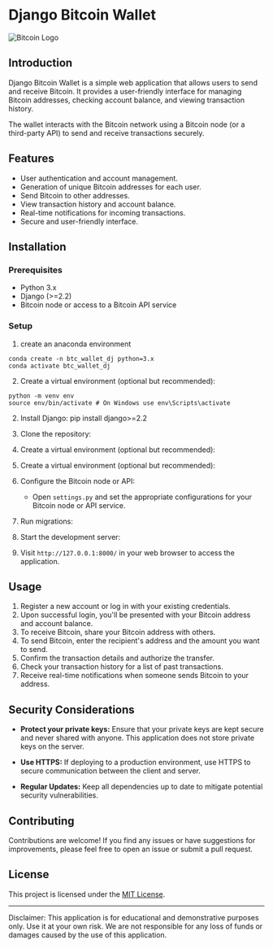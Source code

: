 # Django Bitcoin Wallet

![Bitcoin Logo](https://upload.wikimedia.org/wikipedia/commons/thumb/4/46/Bitcoin.svg/200px-Bitcoin.svg.png)

## Introduction

Django Bitcoin Wallet is a simple web application that allows users to send and receive Bitcoin. It provides a user-friendly interface for managing Bitcoin addresses, checking account balance, and viewing transaction history.

The wallet interacts with the Bitcoin network using a Bitcoin node (or a third-party API) to send and receive transactions securely.

## Features

- User authentication and account management.
- Generation of unique Bitcoin addresses for each user.
- Send Bitcoin to other addresses.
- View transaction history and account balance.
- Real-time notifications for incoming transactions.
- Secure and user-friendly interface.

## Installation

### Prerequisites

- Python 3.x
- Django (>=2.2)
- Bitcoin node or access to a Bitcoin API service

### Setup

1. create an anaconda environment
```
conda create -n btc_wallet_dj python=3.x
conda activate btc_wallet_dj
```

2. Create a virtual environment (optional but recommended):
``` 
python -m venv env
source env/bin/activate # On Windows use env\Scripts\activate
```
2. Install Django:
pip install django>=2.2

1. Clone the repository:


2. Create a virtual environment (optional but recommended):


2. Create a virtual environment (optional but recommended):


4. Configure the Bitcoin node or API:
   - Open `settings.py` and set the appropriate configurations for your Bitcoin node or API service.

5. Run migrations:


6. Start the development server:


7. Visit `http://127.0.0.1:8000/` in your web browser to access the application.

## Usage

1. Register a new account or log in with your existing credentials.
2. Upon successful login, you'll be presented with your Bitcoin address and account balance.
3. To receive Bitcoin, share your Bitcoin address with others.
4. To send Bitcoin, enter the recipient's address and the amount you want to send.
5. Confirm the transaction details and authorize the transfer.
6. Check your transaction history for a list of past transactions.
7. Receive real-time notifications when someone sends Bitcoin to your address.

## Security Considerations

- **Protect your private keys:** Ensure that your private keys are kept secure and never shared with anyone. This application does not store private keys on the server.

- **Use HTTPS:** If deploying to a production environment, use HTTPS to secure communication between the client and server.

- **Regular Updates:** Keep all dependencies up to date to mitigate potential security vulnerabilities.

## Contributing

Contributions are welcome! If you find any issues or have suggestions for improvements, please feel free to open an issue or submit a pull request.

## License

This project is licensed under the [MIT License](LICENSE).

---

Disclaimer: This application is for educational and demonstrative purposes only. Use it at your own risk. We are not responsible for any loss of funds or damages caused by the use of this application.

